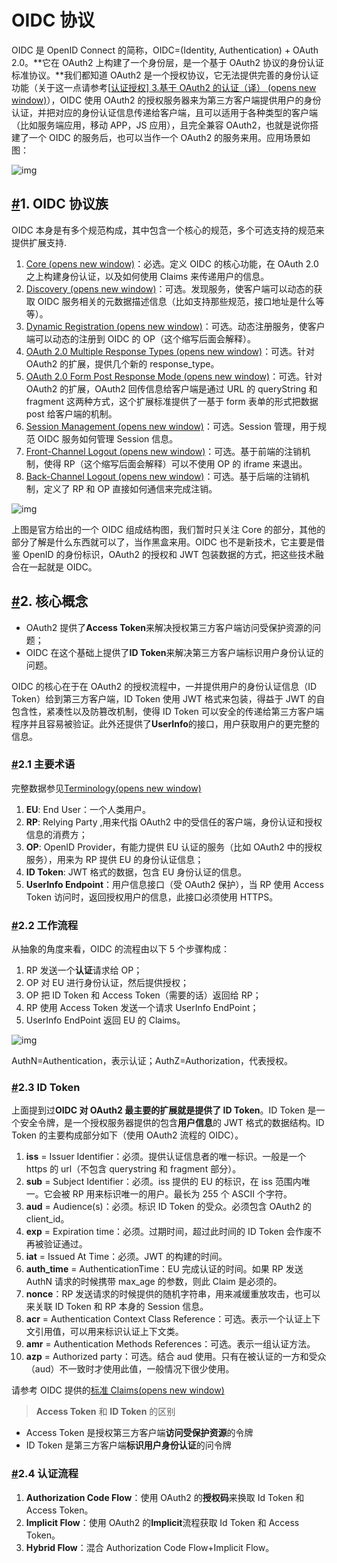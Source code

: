 # OIDC 协议

OIDC 是 OpenID Connect 的简称，OIDC=(Identity, Authentication) + OAuth 2.0。**它在 OAuth2 上构建了一个身份层，是一个基于 OAuth2 协议的身份认证标准协议。**我们都知道 OAuth2 是一个授权协议，它无法提供完善的身份认证功能（关于这一点请参考[[认证授权\] 3.基于 OAuth2 的认证（译） (opens new window)](http://www.cnblogs.com/linianhui/p/authentication-based-on-oauth2.html)），OIDC 使用 OAuth2 的授权服务器来为第三方客户端提供用户的身份认证，并把对应的身份认证信息传递给客户端，且可以适用于各种类型的客户端（比如服务端应用，移动 APP，JS 应用），且完全兼容 OAuth2，也就是说你搭建了一个 OIDC 的服务后，也可以当作一个 OAuth2 的服务来用。应用场景如图：

![img](https://thinking-oss.oss-cn-beijing.aliyuncs.com/img/2021/10/202110101111139.png)

## [#](https://thinking.renzhansheng.cn/pages/1518f6/#_1-oidc协议族)1. OIDC 协议族

OIDC 本身是有多个规范构成，其中包含一个核心的规范，多个可选支持的规范来提供扩展支持.

1. [Core (opens new window)](http://openid.net/specs/openid-connect-core-1_0.html)：必选。定义 OIDC 的核心功能，在 OAuth 2.0 之上构建身份认证，以及如何使用 Claims 来传递用户的信息。
2. [Discovery (opens new window)](http://openid.net/specs/openid-connect-discovery-1_0.html)：可选。发现服务，使客户端可以动态的获取 OIDC 服务相关的元数据描述信息（比如支持那些规范，接口地址是什么等等）。
3. [Dynamic Registration (opens new window)](http://openid.net/specs/openid-connect-registration-1_0.html)：可选。动态注册服务，使客户端可以动态的注册到 OIDC 的 OP（这个缩写后面会解释）。
4. [OAuth 2.0 Multiple Response Types (opens new window)](http://openid.net/specs/oauth-v2-multiple-response-types-1_0.html)：可选。针对 OAuth2 的扩展，提供几个新的 response_type。
5. [OAuth 2.0 Form Post Response Mode (opens new window)](http://openid.net/specs/oauth-v2-form-post-response-mode-1_0.html)：可选。针对 OAuth2 的扩展，OAuth2 回传信息给客户端是通过 URL 的 queryString 和 fragment 这两种方式，这个扩展标准提供了一基于 form 表单的形式把数据 post 给客户端的机制。
6. [Session Management (opens new window)](http://openid.net/specs/openid-connect-session-1_0.html)：可选。Session 管理，用于规范 OIDC 服务如何管理 Session 信息。
7. [Front-Channel Logout (opens new window)](http://openid.net/specs/openid-connect-frontchannel-1_0.html)：可选。基于前端的注销机制，使得 RP（这个缩写后面会解释）可以不使用 OP 的 iframe 来退出。
8. [Back-Channel Logout (opens new window)](http://openid.net/specs/openid-connect-backchannel-1_0.html)：可选。基于后端的注销机制，定义了 RP 和 OP 直接如何通信来完成注销。

![img](https://thinking-oss.oss-cn-beijing.aliyuncs.com/img/2021/10/202110101111003.png)

上图是官方给出的一个 OIDC 组成结构图，我们暂时只关注 Core 的部分，其他的部分了解是什么东西就可以了，当作黑盒来用。OIDC 也不是新技术，它主要是借鉴 OpenID 的身份标识，OAuth2 的授权和 JWT 包装数据的方式，把这些技术融合在一起就是 OIDC。

## [#](https://thinking.renzhansheng.cn/pages/1518f6/#_2-核心概念)2. 核心概念

- OAuth2 提供了**Access Token**来解决授权第三方客户端访问受保护资源的问题；
- OIDC 在这个基础上提供了**ID Token**来解决第三方客户端标识用户身份认证的问题。

OIDC 的核心在于在 OAuth2 的授权流程中，一并提供用户的身份认证信息（ID Token）给到第三方客户端，ID Token 使用 JWT 格式来包装，得益于 JWT 的自包含性，紧凑性以及防篡改机制，使得 ID Token 可以安全的传递给第三方客户端程序并且容易被验证。此外还提供了**UserInfo**的接口，用户获取用户的更完整的信息。

### [#](https://thinking.renzhansheng.cn/pages/1518f6/#_2-1-主要术语)2.1 主要术语

完整数据参见[Terminology(opens new window)](https://openid.net/specs/openid-connect-core-1_0.html#Terminology)

1. **EU**: End User：一个人类用户。
2. **RP**: Relying Party ,用来代指 OAuth2 中的受信任的客户端，身份认证和授权信息的消费方；
3. **OP**: OpenID Provider，有能力提供 EU 认证的服务（比如 OAuth2 中的授权服务），用来为 RP 提供 EU 的身份认证信息；
4. **ID Token**: JWT 格式的数据，包含 EU 身份认证的信息。
5. **UserInfo Endpoint**：用户信息接口（受 OAuth2 保护），当 RP 使用 Access Token 访问时，返回授权用户的信息，此接口必须使用 HTTPS。

### [#](https://thinking.renzhansheng.cn/pages/1518f6/#_2-2-工作流程)2.2 工作流程

从抽象的角度来看，OIDC 的流程由以下 5 个步骤构成：

1. RP 发送一个**认证**请求给 OP；
2. OP 对 EU 进行身份认证，然后提供授权；
3. OP 把 ID Token 和 Access Token（需要的话）返回给 RP；
4. RP 使用 Access Token 发送一个请求 UserInfo EndPoint；
5. UserInfo EndPoint 返回 EU 的 Claims。

![img](https://thinking-oss.oss-cn-beijing.aliyuncs.com/img/2021/10/202110101111497.jpg)

AuthN=Authentication，表示认证；AuthZ=Authorization，代表授权。

### [#](https://thinking.renzhansheng.cn/pages/1518f6/#_2-3-id-token)2.3 ID Token

上面提到过**OIDC 对 OAuth2 最主要的扩展就是提供了 ID Token**。ID Token 是一个安全令牌，是一个授权服务器提供的包含**用户信息**的 JWT 格式的数据结构。ID Token 的主要构成部分如下（使用 OAuth2 流程的 OIDC）。

1. **iss** = Issuer Identifier：必须。提供认证信息者的唯一标识。一般是一个 https 的 url（不包含 querystring 和 fragment 部分）。
2. **sub** = Subject Identifier：必须。iss 提供的 EU 的标识，在 iss 范围内唯一。它会被 RP 用来标识唯一的用户。最长为 255 个 ASCII 个字符。
3. **aud** = Audience(s)：必须。标识 ID Token 的受众。必须包含 OAuth2 的 client_id。
4. **exp** = Expiration time：必须。过期时间，超过此时间的 ID Token 会作废不再被验证通过。
5. **iat** = Issued At Time：必须。JWT 的构建的时间。
6. **auth_time** = AuthenticationTime：EU 完成认证的时间。如果 RP 发送 AuthN 请求的时候携带 max_age 的参数，则此 Claim 是必须的。
7. **nonce**：RP 发送请求的时候提供的随机字符串，用来减缓重放攻击，也可以来关联 ID Token 和 RP 本身的 Session 信息。
8. **acr** = Authentication Context Class Reference：可选。表示一个认证上下文引用值，可以用来标识认证上下文类。
9. **amr** = Authentication Methods References：可选。表示一组认证方法。
10. **azp** = Authorized party：可选。结合 aud 使用。只有在被认证的一方和受众（aud）不一致时才使用此值，一般情况下很少使用。

请参考 OIDC 提供的[标准 Claims(opens new window)](https://openid.net/specs/openid-connect-core-1_0.html#StandardClaims)

> **Access Token** 和 **ID Token** 的区别

- Access Token 是授权第三方客户端**访问受保护资源**的令牌
- ID Token 是第三方客户端**标识用户身份认证**的问令牌

### [#](https://thinking.renzhansheng.cn/pages/1518f6/#_2-4-认证流程)2.4 认证流程

1. **Authorization Code Flow**：使用 OAuth2 的**授权码**来换取 Id Token 和 Access Token。
2. **Implicit Flow**：使用 OAuth2 的**Implicit**流程获取 Id Token 和 Access Token。
3. **Hybrid Flow**：混合 Authorization Code Flow+Implicit Flow。
